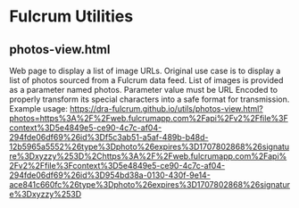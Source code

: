 Fulcrum Utilities
=================

photos-view.html
----------------
Web page to display a list of image URLs.
Original use case is to display a list of photos sourced from a Fulcrum data feed.
List of images is provided as a parameter named photos.
Parameter value must be URL Encoded to properly transform its special characters into a safe format for transmission.
Example usage:
https://dra-fulcrum.github.io/utils/photos-view.html?photos=https%3A%2F%2Fweb.fulcrumapp.com%2Fapi%2Fv2%2Ffile%3Fcontext%3D5e4849e5-ce90-4c7c-af04-294fde06df69%26id%3Df5c3ab51-a5af-489b-b48d-12b5965a5552%26type%3Dphoto%26expires%3D1707802868%26signature%3Dxyzzy%253D%2Chttps%3A%2F%2Fweb.fulcrumapp.com%2Fapi%2Fv2%2Ffile%3Fcontext%3D5e4849e5-ce90-4c7c-af04-294fde06df69%26id%3D954bd38a-0130-430f-9e14-ace841c660fc%26type%3Dphoto%26expires%3D1707802868%26signature%3Dxyzzy%253D
